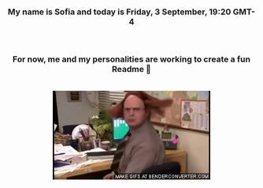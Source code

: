


<div align="center">
<h3 >My name is Sofia and today is Friday, 3 September, 19:20 GMT-4</h3><br>
<h3 >For now, me and my personalities are working to create a fun Readme 👋
</h3><br>
<img src='img/dwight.gif' alt='working...'/>
</div>
